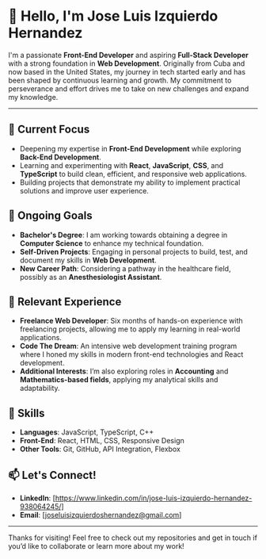 # 👋 Hello, I'm Jose Luis Izquierdo Hernandez

I'm a passionate **Front-End Developer** and aspiring **Full-Stack Developer** with a strong foundation in **Web Development**. Originally from Cuba and now based in the United States, my journey in tech started early and has been shaped by continuous learning and growth. My commitment to perseverance and effort drives me to take on new challenges and expand my knowledge.

---

## 🔭 Current Focus
- Deepening my expertise in **Front-End Development** while exploring **Back-End Development**.
- Learning and experimenting with **React**, **JavaScript**, **CSS**, and **TypeScript** to build clean, efficient, and responsive web applications.
- Building projects that demonstrate my ability to implement practical solutions and improve user experience.

## 🌱 Ongoing Goals
- **Bachelor's Degree**: I am working towards obtaining a degree in **Computer Science** to enhance my technical foundation.
- **Self-Driven Projects**: Engaging in personal projects to build, test, and document my skills in **Web Development**.
- **New Career Path**: Considering a pathway in the healthcare field, possibly as an **Anesthesiologist Assistant**.

## 💼 Relevant Experience
- **Freelance Web Developer**: Six months of hands-on experience with freelancing projects, allowing me to apply my learning in real-world applications.
- **Code The Dream**: An intensive web development training program where I honed my skills in modern front-end technologies and React development.
- **Additional Interests**: I’m also exploring roles in **Accounting** and **Mathematics-based fields**, applying my analytical skills and adaptability.

## 🚀 Skills
- **Languages**: JavaScript, TypeScript, C++
- **Front-End**: React, HTML, CSS, Responsive Design
- **Other Tools**: Git, GitHub, API Integration, Flexbox

## 📫 Let's Connect!
- **LinkedIn**: [https://www.linkedin.com/in/jose-luis-izquierdo-hernandez-938064245/]
- **Email**: [joseluisizquierdoshernandez@gmail.com]

---

Thanks for visiting! Feel free to check out my repositories and get in touch if you’d like to collaborate or learn more about my work!
